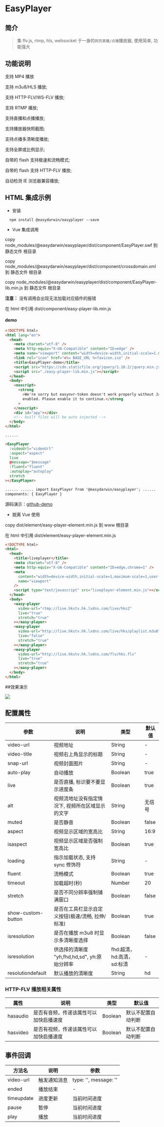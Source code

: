 # EasyPlayer

## 简介

> 集 flv.js, rtmp, hls, websocket 于一身的`网页直播/点播`播放器, 使用简单, 功能强大

## 功能说明

支持 MP4 播放

支持 m3u8/HLS 播放;

支持 HTTP-FLV/WS-FLV 播放;

支持 RTMP 播放;

支持直播和点播播放;

支持播放器快照截图;

支持点播多清晰度播放;

支持全屏或比例显示;

自带的 flash 支持极速和流畅模式;

自带的 flash 支持 HTTP-FLV 播放;

自动检测 IE 浏览器兼容播放;

## HTML 集成示例

- 安装

```
  npm install @easydarwin/easyplayer --save
```

- Vue 集成调用

copy node_modules/@easydarwin/easyplayer/dist/component/EasyPlayer.swf 到 静态文件 根目录

copy node_modules/@easydarwin/easyplayer/dist/component/crossdomain.xml 到 静态文件 根目录

copy node_modules/@easydarwin/easyplayer/dist/component/EasyPlayer-lib.min.js 到 静态文件 根目录

**注意：** 没有调用会出现无法加载对应插件的报错

在 html 中引用 dist/component/easy-player-lib.min.js

#### demo

```html
<!DOCTYPE html>
<html lang="en">
  <head>
    <meta charset="utf-8" />
    <meta http-equiv="X-UA-Compatible" content="IE=edge" />
    <meta name="viewport" content="width=device-width,initial-scale=1.0" />
    <link rel="icon" href="<%= BASE_URL %>favicon.ico" />
    <title>EasyPlayer-demo</title>
    <script src="https://cdn.staticfile.org/jquery/1.10.2/jquery.min.js"></script>
    <script src="./easy-player-lib.min.js"></script>
  </head>
  <body>
    <noscript>
      <strong
        >We're sorry but easynvr-token doesn't work properly without JavaScript
        enabled. Please enable it to continue.</strong
      >
    </noscript>
    <div id="app"></div>
    <!-- built files will be auto injected -->
  </body>
</html>
```

```html
......

<EasyPlayer
  :videoUrl="videoUrl"
  :aspect="aspect"
  live
  @message="$message"
  :fluent="fluent"
  :autoplay="autoplay"
  stretch
></EasyPlayer>

...... ...... import EasyPlayer from '@easydarwin/easyplayer'; ......
components: { EasyPlayer }
```

源码演示：[github-demo](https://github.com/EasyNVR/EasyNVR)

- 脱离 Vue 使用

copy dist/element/easy-player-element.min.js 到 www 根目录

在 html 中引用 dist/element/easy-player-element.min.js

```html
<!DOCTYPE html>
<html>
  <head>
    <title>liveplayer</title>
    <meta charset="utf-8" />
    <meta http-equiv="X-UA-Compatible" content="IE=edge,chrome=1" />
    <meta
      content="width=device-width,initial-scale=1,maximum-scale=1,user-scalable=no"
      name="viewport"
    />
    <script type="text/javascript" src="liveplayer-element.min.js"></script>
  </head>
  <body>
    <easy-player
      video-url="rtmp://live.hkstv.hk.lxdns.com/live/hks2"
      live="true"
      stretch="true"
    ></easy-player>
    <easy-player
      video-url="http://live.hkstv.hk.lxdns.com/live/hks/playlist.m3u8"
      live="false"
      stretch="true"
    ></easy-player>
    <easy-player
      video-url="http://live.hkstv.hk.lxdns.com/flv/hks.flv"
      live="true"
      stretch="true"
    ></easy-player>
  </body>
</html>
```

##效果演示

![](http://ww1.sinaimg.cn/large/79414a05gy1fmpjkmmm57j20cz0lutjj.jpg)

## 配置属性

| 参数               | 说明                                             | 类型                       | 默认值 |
| ------------------ | ------------------------------------------------ | -------------------------- | ------ |
| video-url          | 视频地址                                         | String                     | -      |
| video-title        | 视频右上角显示的标题                             | String                     | -      |
| snap-url           | 视频封面图片                                     | String                     | -      |
| auto-play          | 自动播放                                         | Boolean                    | true   |
| live               | 是否直播, 标识要不要显示进度条                   | Boolean                    | true   |
| alt                | 视频流地址没有指定情况下, 视频所在区域显示的文字 | String                     | 无信号 |
| muted              | 是否静音                                         | Boolean                    | false  |
| aspect             | 视频显示区域的宽高比                             | String                     | 16:9   |
| isaspect           | 视频显示区域是否强制宽高比                       | Boolean                    | true   |
| loading            | 指示加载状态, 支持 sync 修饰符                   | String                     | -      |
| fluent             | 流畅模式                                         | Boolean                    | true   |
| timeout            | 加载超时(秒)                                     | Number                     | 20     |
| stretch            | 是否不同分辨率强制铺满窗口                       | Boolean                    | false  |
| show-custom-button | 是否在工具栏显示自定义按钮(极速/流畅, 拉伸/标准) | Boolean                    | true   |
| isresolution       | 是否在播放 m3u8 时显示多清晰度选择               | Boolean                    | false  |
| isresolution       | 供选择的清晰度 "yh,fhd,hd,sd", yh:原始分辨率     | fhd:超清，hd:高清，sd:标清 | -      |
| resolutiondefault  | 默认播放的清晰度                                 | String                     | hd     |

### HTTP-FLV 播放相关属性

| 属性     | 说明                                   | 类型    | 默认值             |
| -------- | -------------------------------------- | ------- | ------------------ |
| hasaudio | 是否有音频，传递该属性可以加快启播速度 | Boolean | 默认不配置自动判断 |
| hasvideo | 是否有视频，传递该属性可以加快启播速度 | Boolean | 默认不配置自动判断 |

## 事件回调

| 方法名     | 说明         | 参数                  |
| ---------- | ------------ | --------------------- |
| video-url  | 触发通知消息 | type: '', message: '' |
| ended      | 播放结束     | -                     |
| timeupdate | 进度更新     | 当前时间进度          |
| pause      | 暂停         | 当前时间进度          |
| play       | 播放         | 当前时间进度          |
